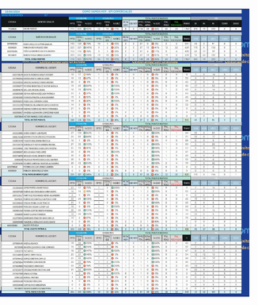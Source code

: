 
<html lang="es">
<head>
<meta charset="UTF-8">
<meta name="viewport" content="width=device-width, initial-scale=1.0">
<title>Imagen con Fondo</title>
<style>
    body {
        margin: 0;
        padding: 0;
        background-image: url('fondo.jpg');
        background-size: cover;
        background-repeat: no-repeat;
        background-attachment: fixed;
    }
    .contenedor-imagen {
        text-align: center;
        margin-top: 20vh; /* Ajusta la posición vertical de la imagen */
    }
    .contenedor-imagen img {
        max-width: 100%;
        height: auto;
    }
</style>
</head>
<body>
    <div class="contenedor-imagen">
        <img src="cv1004.jpg" alt="Imagen CV 1004">
    </div>
</body>
</html>
